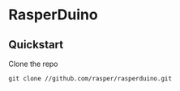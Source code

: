 RasperDuino
============

## Quickstart
Clone the repo

    git clone //github.com/rasper/rasperduino.git
